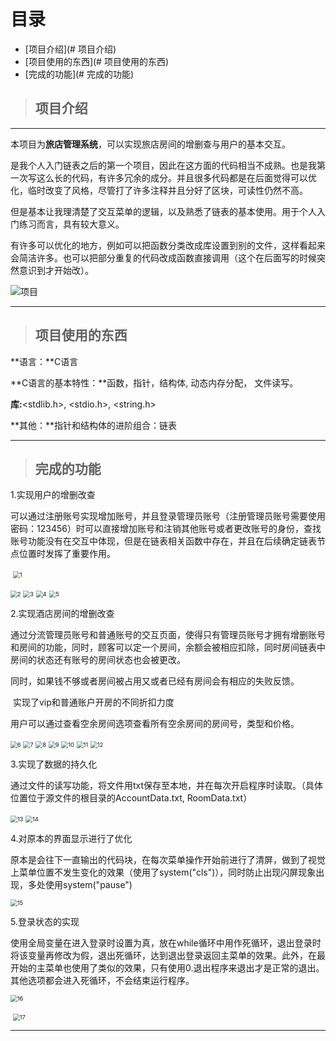 # 目录

- [项目介绍](# 项目介绍)
- [项目使用的东西](# 项目使用的东西)
- [完成的功能](# 完成的功能)

> ## 项目介绍

---

​		本项目为**旅店管理系统**，可以实现旅店房间的增删查与用户的基本交互。

​		是我个人入门链表之后的第一个项目，因此在这方面的代码相当不成熟。也是我第一次写这么长的代码，有许多冗余的成分。并且很多代码都是在后面觉得可以优化，临时改变了风格，尽管打了许多注释并且分好了区块，可读性仍然不高。

​		但是基本让我理清楚了交互菜单的逻辑，以及熟悉了链表的基本使用。用于个人入门练习而言，具有较大意义。

​		有许多可以优化的地方，例如可以把函数分类改成库设置到别的文件，这样看起来会简洁许多。也可以把部分重复的代码改成函数直接调用（这个在后面写的时候突然意识到才开始改）。

![项目](./images/项目图.png "项目预览")

---

> ## 项目使用的东西

**语言：**C语言

**C语言的基本特性：**函数，指针，结构体, 动态内存分配， 文件读写。

**库:**<stdlib.h>, <stdio.h>, <string.h>

**其他：**指针和结构体的进阶组合：链表

---

> ## 完成的功能

1.实现用户的增删改查

​		可以通过注册账号实现增加账号，并且登录管理员账号（注册管理员账号需要使用密码：123456）时可以直接增加账号和注销其他账号或者更改账号的身份，查找账号功能没有在交互中体现，但是在链表相关函数中存在，并且在后续确定链表节点位置时发挥了重要作用。

​		<img src="./images/1.png" alt="1" style="zoom:67%;" />

<img src="./images/2.png" alt="2" style="zoom:67%;" />

<img src="./images/3.png" alt="3" style="zoom:67%;" />

<img src="./images/5.png" alt="4" style="zoom: 67%;" />

<img src="./images/4.png" alt="5" style="zoom: 67%;" />



2.实现酒店房间的增删改查

​		通过分流管理员账号和普通账号的交互页面，使得只有管理员账号才拥有增删账号和房间的功能，同时，顾客可以定一个房间，余额会被相应扣除，同时房间链表中房间的状态还有账号的房间状态也会被更改。

​		同时，如果钱不够或者房间被占用又或者已经有房间会有相应的失败反馈。

​		实现了vip和普通账户开房的不同折扣力度

​		用户可以通过查看空余房间选项查看所有空余房间的房间号，类型和价格。

<img src="./images/6.png" alt="6" style="zoom:67%;" />

<img src="./images/7.png" alt="7" style="zoom:67%;" />

<img src="./images/8.png" alt="8" style="zoom:67%;" />

<img src="./images/9.png" alt="9" style="zoom: 67%;" />

<img src="./images/10.png" alt="10" style="zoom:67%;" />

<img src="./images/11.png" alt="11" style="zoom:67%;" />

<img src="./images/12.png" alt="12" style="zoom:67%;" />

3.实现了数据的持久化

​		通过文件的读写功能，将文件用txt保存至本地，并在每次开启程序时读取。（具体位置位于源文件的根目录的AccountData.txt, RoomData.txt）

<img src="./images/13.png" alt="13" style="zoom:67%;" />

<img src="./images/14.png" alt="14" style="zoom:67%;" />

4.对原本的界面显示进行了优化

​		原本是会往下一直输出的代码块，在每次菜单操作开始前进行了清屏，做到了视觉上菜单位置不发生变化的效果（使用了system("cls")），同时防止出现闪屏现象出现，多处使用system("pause")

<img src="./images/15.png" alt="15" style="zoom:67%;" />

5.登录状态的实现

​		使用全局变量在进入登录时设置为真，放在while循环中用作死循环，退出登录时将该变量再修改为假，退出死循环，达到退出登录返回主菜单的效果。此外，在最开始的主菜单也使用了类似的效果，只有使用0.退出程序来退出才是正常的退出。其他选项都会进入死循环，不会结束运行程序。

<img src="./images/16.png" alt="16" style="zoom:67%;" />

​		<img src="./images/17.png" alt="17" style="zoom:67%;" />

---

